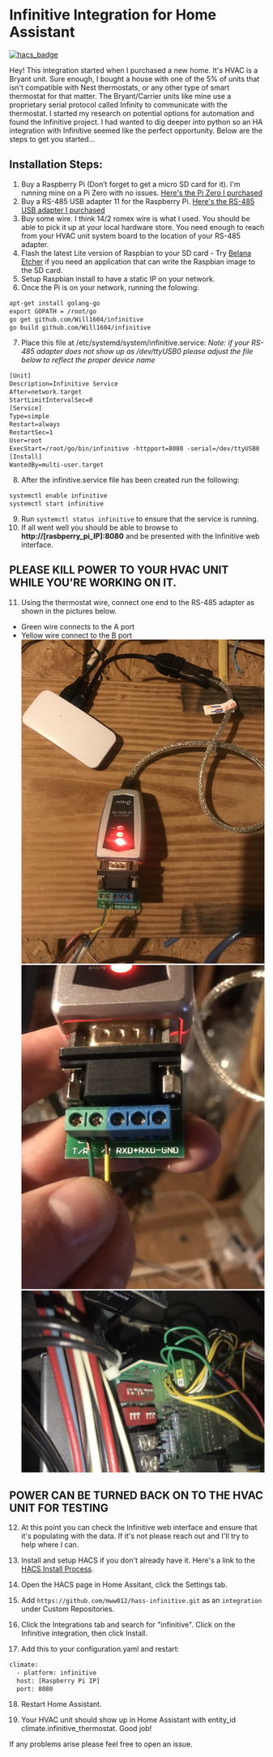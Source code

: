 # Infinitive Integration for Home Assistant

[![hacs_badge](https://img.shields.io/badge/HACS-Custom-orange.svg)](https://github.com/custom-components/hacs)

Hey!  This integration started when I purchased a new home. It's HVAC is a Bryant unit.  Sure enough, I bought a house with one of the 5% of units that isn't compatible with Nest thermostats, or any other type of smart thermostat for that matter.  The Bryant/Carrier units like mine use a proprietary serial protocol called Infinity to communicate with the thermostat.  I started my research on potential options for automation and found the Infinitive project.  I had wanted to dig deeper into python so an HA integration with Infinitive seemed like the perfect opportunity.  Below are the steps to get you started...

## Installation Steps:

 1. Buy a Raspberry Pi (Don’t forget to get a micro SD card for it). I'm running mine on a Pi Zero with no issues.
[Here's the Pi Zero I purchased](https://www.amazon.com/gp/product/B072N3X39J/)
2. Buy a RS-485 USB adapter 11 for the Raspberry Pi.
[Here's the RS-485 USB adapter I purchased](https://www.amazon.com/gp/product/B076WVFXN8/)
3. Buy some wire. I think 14/2 romex wire is what I used.  You should be able to pick it up at your local hardware store.  You need enough to reach from your HVAC unit system board to the location of your RS-485 adapter.
4. Flash the latest Lite version of Raspbian to your SD card - Try [Belana Etcher](https://www.balena.io/etcher/) if you need an application that can write the Raspbian image to the SD card.
5. Setup Raspbian install to have a static IP on your network.
6. Once the Pi is on your network, running the folowing: 

```apt-get install git
apt-get install golang-go
export GOPATH = /root/go
go get github.com/Will1604/infinitive
go build github.com/Will1604/infinitive
```

7. Place this file at /etc/systemd/system/infinitive.service:
*Note:  if your RS-485 adapter does not show up as /dev/ttyUSB0 please adjust the file below to reflect the proper device name*

```
[Unit]
Description=Infinitive Service
After=network.target
StartLimitIntervalSec=0
[Service]
Type=simple
Restart=always
RestartSec=1
User=root
ExecStart=/root/go/bin/infinitive -httpport=8080 -serial=/dev/ttyUSB0
[Install]
WantedBy=multi-user.target
```
8. After the infinitive.service file has been created run the following:
```
systemctl enable infinitive
systemctl start infinitive
```
9. Run ```systemctl status infinitive``` to ensure that the service is running.
10. If all went well you should be able to browse to **http://[rasbperry_pi_IP]:8080** and be presented with the Infinitive web interface.

## PLEASE KILL POWER TO YOUR HVAC UNIT WHILE YOU'RE WORKING ON IT.
11. Using the thermostat wire, connect one end to the RS-485 adapter as shown in the pictures below.
- Green wire connects to the A port
- Yellow wire connect to the B port
![Pi RS-485 adapter connection](https://raw.githubusercontent.com/mww012/mww012.github.io/master/32cd71b515e2ae1436048976d6f6e33c6790abd7.jpeg)![RS-485 adapter detail](https://raw.githubusercontent.com/mww012/mww012.github.io/master/708F50C1-0CBF-4CE7-87A8-468409863C49.jpeg)
![Carrier/Bryant system board](https://raw.githubusercontent.com/mww012/mww012.github.io/master/E11C5752-1FD6-4E68-A898-A77C1B9C6B9B.jpeg)
## POWER CAN BE TURNED BACK ON TO THE HVAC UNIT FOR TESTING

12. At this point you can check the Infinitive web interface and ensure that it's populating with the data.  If it's not please reach out and I'll try to help where I can.

13. Install and setup HACS if you don't already have it.  Here's a link to the [HACS Install Process](https://hacs.xyz/docs/installation/prerequisites).

14. Open the HACS page in Home Assitant, click the Settings tab.

15. Add ```https://github.com/mww012/hass-infinitive.git``` as an ```integration``` under Custom Repositories.

16. Click the Integrations tab and search for "infinitive".  Click on the Infinitive integration, then click Install.

17. Add this to your configuration.yaml and restart:
```
climate:
  - platform: infinitive
  host: [Raspberry Pi IP]
  port: 8080
```

18. Restart Home Assistant.

19. Your HVAC unit should show up in Home Assistant with entity_id climate.infinitive_thermostat.  Good job!

If any problems arise please feel free to open an issue.




